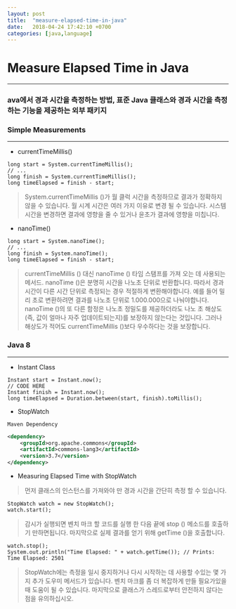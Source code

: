 ```yaml
---
layout: post
title:  "measure-elapsed-time-in-java"
date:   2018-04-24 17:42:10 +0700
categories: [java,language]
---
```


# Measure Elapsed Time in Java

---

### ava에서 경과 시간을 측정하는 방법, 표준 Java 클래스와 경과 시간을 측정하는 기능을 제공하는 외부 패키지

### Simple Measurements

---

- currentTimeMillis()

```
long start = System.currentTimeMillis();
// ...
long finish = System.currentTimeMillis();
long timeElapsed = finish - start;
```

> System.currentTimeMillis ()가 월 클럭 시간을 측정하므로 결과가 정확하지 않을 수 있습니다. 월 시계 시간은 여러 가지 이유로 변경 될 수 있습니다. 시스템 시간을 변경하면 결과에 영향을 줄 수 있거나 윤초가 결과에 영향을 미칩니다.

- nanoTime()

```
long start = System.nanoTime();
// ...
long finish = System.nanoTime();
long timeElapsed = finish - start;
```

> currentTimeMillis () 대신 nanoTime () 타임 스탬프를 가져 오는 데 사용되는 메서드. nanoTime ()은 분명히 시간을 나노초 단위로 반환합니다. 따라서 경과 시간이 다른 시간 단위로 측정되는 경우 적절하게 변환해야합니다.
예를 들어 밀리 초로 변환하려면 결과를 나노초 단위로 1.000.000으로 나눠야합니다.
nanoTime ()의 또 다른 함정은 나노초 정밀도를 제공하더라도 나노 초 해상도 (즉, 값이 얼마나 자주 업데이트되는지)를 보장하지 않는다는 것입니다.
그러나 해상도가 적어도 currentTimeMillis ()보다 우수하다는 것을 보장합니다.

### Java 8

---

- Instant Class

```
Instant start = Instant.now();
// CODE HERE        
Instant finish = Instant.now();
long timeElapsed = Duration.between(start, finish).toMillis();
```

- StopWatch

``` Maven Dependency ```

```xml
<dependency>
    <groupId>org.apache.commons</groupId>
    <artifactId>commons-lang3</artifactId>
    <version>3.7</version>
</dependency>
```

-  Measuring Elapsed Time with StopWatch

> 먼저 클래스의 인스턴스를 가져와야 만 경과 시간을 간단히 측정 할 수 있습니다.
```
StopWatch watch = new StopWatch();
watch.start();
```
> 감시가 실행되면 벤치 마크 할 코드를 실행 한 다음 끝에 stop () 메소드를 호출하기 만하면됩니다. 마지막으로 실제 결과를 얻기 위해 getTime ()을 호출합니다.

```
watch.stop();
System.out.println("Time Elapsed: " + watch.getTime()); // Prints: Time Elapsed: 2501
```

> StopWatch에는 측정을 일시 중지하거나 다시 시작하는 데 사용할 수있는 몇 가지 추가 도우미 메서드가 있습니다. 벤치 마크를 좀 더 복잡하게 만들 필요가있을 때 도움이 될 수 있습니다.
마지막으로 클래스가 스레드로부터 안전하지 않다는 점을 유의하십시오.

